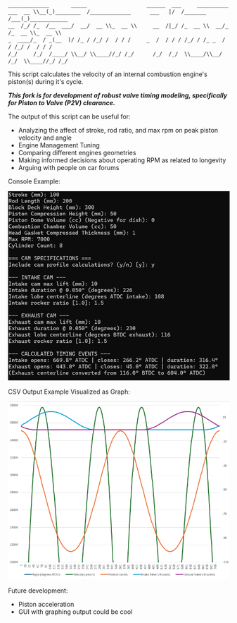 ```
 _____________       _____                   ______  ___     __________              
 ___  __ \\__(_)________  /_____________      ___   |/  /_______  /___(_)____________ 
 __  /_/ /_  /__  ___/  __/  __ \\_  __ \\     __  /|_/ /_  __ \\  __/_  /_  __ \\_  __ \\
 _  ____/_  / _(__  )/ /_ / /_/ /  / / /     _  /  / / / /_/ / /_ _  / / /_/ /  / / /
 /_/     /_/  /____/ \\__/ \\____//_/ /_/      /_/  /_/  \\____/\\__/ /_/  \\____//_/ /_/ 
 ```

This script calculates the velocity of an internal combustion engine's piston(s) during it's cycle.

***This fork is for development of robust valve timing modeling, specifically for Piston to Valve (P2V) clearance.***

The output of this script can be useful for:
* Analyzing the affect of stroke, rod ratio, and max rpm on peak piston velocity and angle
* Engine Management Tuning
* Comparing different engines geometries
* Making informed decisions about operating RPM as related to longevity
* Arguing with people on car forums


Console Example:

![Console Example](https://github.com/TomBarstow/Piston-Motion-Calc/blob/p2v-update/test_engine.png?raw=true)

CSV Output Example Visualized as Graph:

![Output Example](https://github.com/TomBarstow/Piston-Motion-Calc/blob/p2v-update/test_engine_csv.png?raw=true)


Future development:
* Piston acceleration
* GUI with graphing output could be cool
